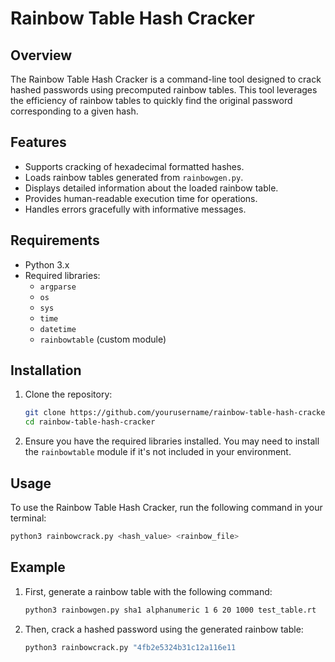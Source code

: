 # Rainbow Table Hash Cracker

## Overview

The Rainbow Table Hash Cracker is a command-line tool designed to crack hashed passwords using precomputed rainbow tables. This tool leverages the efficiency of rainbow tables to quickly find the original password corresponding to a given hash.

## Features

- Supports cracking of hexadecimal formatted hashes.
- Loads rainbow tables generated from `rainbowgen.py`.
- Displays detailed information about the loaded rainbow table.
- Provides human-readable execution time for operations.
- Handles errors gracefully with informative messages.

## Requirements

- Python 3.x
- Required libraries:
  - `argparse`
  - `os`
  - `sys`
  - `time`
  - `datetime`
  - `rainbowtable` (custom module)

## Installation

1. Clone the repository:
   ```bash
   git clone https://github.com/yourusername/rainbow-table-hash-cracker.git
   cd rainbow-table-hash-cracker
   ```

2. Ensure you have the required libraries installed. You may need to install the `rainbowtable` module if it's not included in your environment.

## Usage

To use the Rainbow Table Hash Cracker, run the following command in your terminal:

```bash
python3 rainbowcrack.py <hash_value> <rainbow_file>
```

## Example

1. First, generate a rainbow table with the following command:

   ```bash
   python3 rainbowgen.py sha1 alphanumeric 1 6 20 1000 test_table.rt
   ```

2. Then, crack a hashed password using the generated rainbow table:

   ```bash
   python3 rainbowcrack.py "4fb2e5324b31c12a116e11